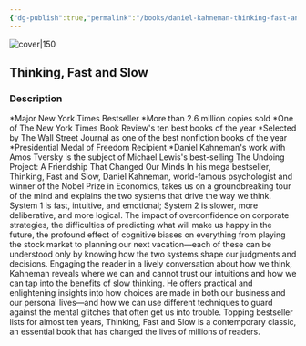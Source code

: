 ```yaml
---
{"dg-publish":true,"permalink":"/books/daniel-kahneman-thinking-fast-and-slow/","title":"\"Thinking, Fast and Slow\"","tags":["health","psychology","non-fiction"]}
---
```




![cover|150](http://books.google.com/books/content?id=ZuKTvERuPG8C&printsec=frontcover&img=1&zoom=1&edge=curl&source=gbs_api)

## Thinking, Fast and Slow

### Description

*Major New York Times Bestseller *More than 2.6 million copies sold *One of The New York Times Book Review's ten best books of the year *Selected by The Wall Street Journal as one of the best nonfiction books of the year *Presidential Medal of Freedom Recipient *Daniel Kahneman's work with Amos Tversky is the subject of Michael Lewis's best-selling The Undoing Project: A Friendship That Changed Our Minds In his mega bestseller, Thinking, Fast and Slow, Daniel Kahneman, world-famous psychologist and winner of the Nobel Prize in Economics, takes us on a groundbreaking tour of the mind and explains the two systems that drive the way we think. System 1 is fast, intuitive, and emotional; System 2 is slower, more deliberative, and more logical. The impact of overconfidence on corporate strategies, the difficulties of predicting what will make us happy in the future, the profound effect of cognitive biases on everything from playing the stock market to planning our next vacation—each of these can be understood only by knowing how the two systems shape our judgments and decisions. Engaging the reader in a lively conversation about how we think, Kahneman reveals where we can and cannot trust our intuitions and how we can tap into the benefits of slow thinking. He offers practical and enlightening insights into how choices are made in both our business and our personal lives—and how we can use different techniques to guard against the mental glitches that often get us into trouble. Topping bestseller lists for almost ten years, Thinking, Fast and Slow is a contemporary classic, an essential book that has changed the lives of millions of readers.
```